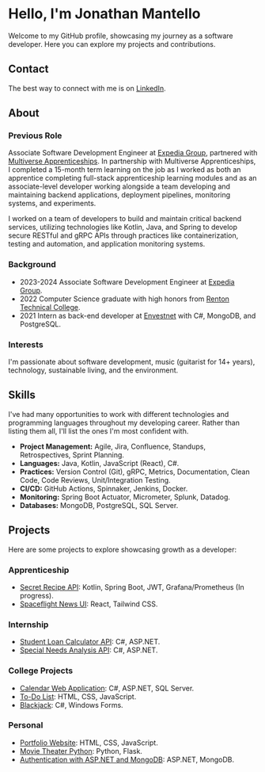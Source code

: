 # Hello, I'm Jonathan Mantello

Welcome to my GitHub profile, showcasing my journey as a software developer. Here you can explore my projects and contributions.

## Contact
The best way to connect with me is on [LinkedIn](https://www.linkedin.com/in/jonathan-mantello/).

## About

### Previous Role
Associate Software Development Engineer at [Expedia Group](https://www.expediagroup.com), partnered with [Multiverse Apprenticeships](https://www.multiverse.io/en-US/programs). 
In partnership with Multiverse Apprenticeships, I completed a 15-month term learning on the job as I worked as both an apprentice completing full-stack apprenticeship learning modules and as an associate-level developer working alongside a team developing and maintaining backend applications, deployment pipelines, monitoring systems, and experiments.

I worked on a team of developers to build and maintain critical backend services, utilizing technologies like Kotlin, Java, and Spring to develop secure RESTful and gRPC APIs through practices like containerization, testing and automation, and application monitoring systems.

### Background
- 2023-2024 Associate Software Development Engineer at [Expedia Group](https://www.expediagroup.com).
- 2022 Computer Science graduate with high honors from [Renton Technical College](https://www.rtc.edu).
- 2021 Intern as back-end developer at [Envestnet](https://www.envestnet.com) with C#, MongoDB, and PostgreSQL.

### Interests
I'm passionate about software development, music (guitarist for 14+ years), technology, sustainable living, and the environment.

## Skills
I've had many opportunities to work with different technologies and programming languages throughout my developing career. Rather than listing them all, I'll list the ones I'm most confident with.

- **Project Management:** Agile, Jira, Confluence, Standups, Retrospectives, Sprint Planning.
- **Languages:** Java, Kotlin, JavaScript (React), C#.
- **Practices:** Version Control (Git), gRPC, Metrics, Documentation, Clean Code, Code Reviews, Unit/Integration Testing.
- **CI/CD:** GitHub Actions, Spinnaker, Jenkins, Docker.
- **Monitoring:** Spring Boot Actuator, Micrometer, Splunk, Datadog.
- **Databases:** MongoDB, PostgreSQL, SQL Server.

## Projects
Here are some projects to explore showcasing growth as a developer:

### Apprenticeship
- [Secret Recipe API](https://github.com/jm-multiverse/secret-recipe): Kotlin, Spring Boot, JWT, Grafana/Prometheus (In progress).
- [Spaceflight News UI](https://github.com/jm-multiverse/spaceflight-news): React, Tailwind CSS.

### Internship
- [Student Loan Calculator API](https://github.com/JMantello/Student-Loan-Calculator-API): C#, ASP.NET.
- [Special Needs Analysis API](https://github.com/JMantello/Special-Needs-Analysis-Calculator-API): C#, ASP.NET.

### College Projects
- [Calendar Web Application](https://github.com/JMantello/Calendar-Web-App): C#, ASP.NET, SQL Server.
- [To-Do List](https://github.com/JMantello/To-Do-List): HTML, CSS, JavaScript.
- [Blackjack](https://github.com/JMantello/Blackjack): C#, Windows Forms.

### Personal
- [Portfolio Website](https://jmantello.github.io/): HTML, CSS, JavaScript.
- [Movie Theater Python](https://github.com/JMantello/Movie-Theatre-Py): Python, Flask.
- [Authentication with ASP.NET and MongoDB](https://github.com/JMantello/Log-In-System-MongoDB): ASP.NET, MongoDB.
